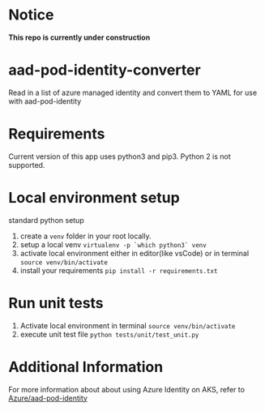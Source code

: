 # Notice
**This repo is currently under construction**

# aad-pod-identity-converter
Read in a list of azure managed identity and convert them to YAML for use with aad-pod-identity

# Requirements
Current version of this app uses python3 and pip3. Python 2 is not supported.

# Local environment setup
standard python setup
1. create a ```venv``` folder in your root locally.
2. setup a local venv ```virtualenv -p `which python3` venv```
3. activate local environment either in editor(like vsCode) or in terminal ```source venv/bin/activate```
4. install your requirements ```pip install -r requirements.txt```

# Run unit tests
1. Activate local environment in terminal ```source venv/bin/activate```
2. execute unit test file ```python tests/unit/test_unit.py ```


# Additional Information
For more information about about using Azure Identity on AKS, refer to [Azure/aad-pod-identity](https://github.com/Azure/aad-pod-identity)